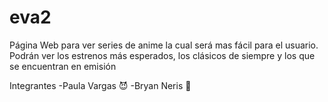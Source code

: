 # eva2
Página Web para ver series de anime la cual será mas fácil para el usuario.
Podrán ver los estrenos más esperados, los clásicos de siempre y los que se encuentran en emisión

Integrantes
-Paula Vargas :smiling_imp:
-Bryan Neris :penguin:
